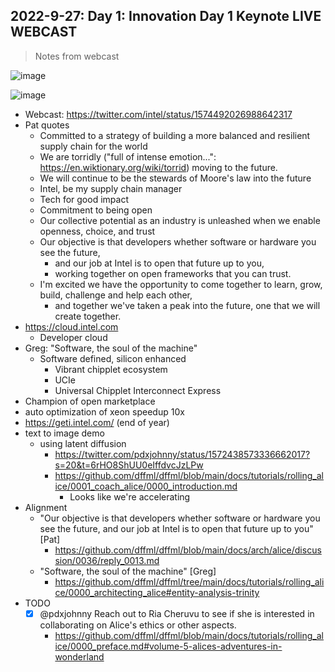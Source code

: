 ## 2022-9-27: Day 1: Innovation Day 1 Keynote LIVE WEBCAST

> Notes from webcast

![image](https://user-images.githubusercontent.com/5950433/192823017-a3ec1a2d-4cd8-466b-a82b-71a977949943.png)

![image](https://user-images.githubusercontent.com/5950433/192618679-43ecd987-def5-4799-90f6-9dc8f4d7d877.png)

- Webcast: https://twitter.com/intel/status/1574492026988642317
- Pat quotes
  - Committed to a strategy of building a more balanced and resilient supply chain for the world
  - We are torridly ("full of intense emotion...": https://en.wiktionary.org/wiki/torrid) moving to the future.
  - We will continue to be the stewards of Moore's law into the future
  - Intel, be my supply chain manager
  - Tech for good impact
  - Commitment to being open
  - Our collective potential as an industry is unleashed when we enable openness, choice, and trust
  - Our objective is that developers whether software or hardware you see the future,
    - and our job at Intel is to open that future up to you,
    - working together on open frameworks that you can trust.
  - I'm excited we have the opportunity to come together to learn, grow, build, challenge and help each other,
    - and together we've taken a peak into the future, one that we will create together.
- https://cloud.intel.com
  - Developer cloud
- Greg: "Software, the soul of the machine"
  - Software defined, silicon enhanced
    - Vibrant chipplet ecosystem
    - UCIe
    - Universal Chipplet Interconnect Express
- Champion of open marketplace
- auto optimization of xeon speedup 10x
- https://geti.intel.com/ (end of year)
- text to image demo
  - using latent diffusion
    - https://twitter.com/pdxjohnny/status/1572438573336662017?s=20&t=6rHO8ShUU0eIffdvcJzLPw
    - https://github.com/dffml/dffml/blob/main/docs/tutorials/rolling_alice/0001_coach_alice/0000_introduction.md
      - Looks like we're accelerating
- Alignment
   - "Our objective is that developers whether software or hardware you see the future, and our job at Intel is to open that future up to you" [Pat]
      - https://github.com/dffml/dffml/blob/main/docs/arch/alice/discussion/0036/reply_0013.md
   - "Software, the soul of the machine" [Greg]
     - https://github.com/dffml/dffml/tree/main/docs/tutorials/rolling_alice/0000_architecting_alice#entity-analysis-trinity
- TODO
  - [x] @pdxjohnny Reach out to Ria Cheruvu to see if she is interested in collaborating on Alice's ethics or other aspects.
    - https://github.com/dffml/dffml/blob/main/docs/tutorials/rolling_alice/0000_preface.md#volume-5-alices-adventures-in-wonderland